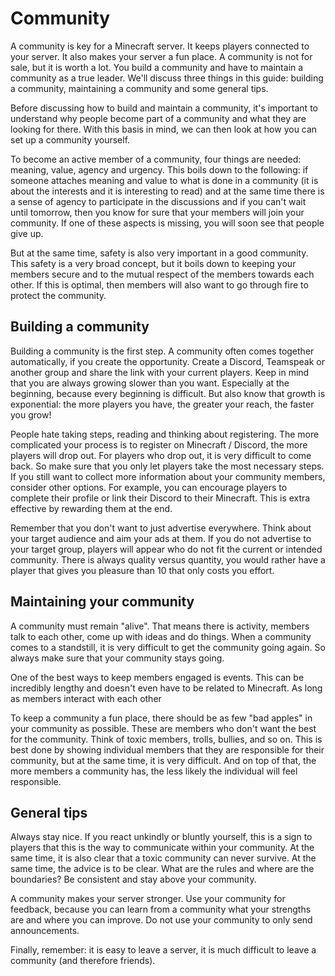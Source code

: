 # Community

A community is key for a Minecraft server. It keeps players connected to your server. It also makes your server a fun place. A community is not for sale, but it is worth a lot. You build a community and have to maintain a community as a true leader. We&#39;ll discuss three things in this guide: building a community, maintaining a community and some general tips.

Before discussing how to build and maintain a community, it&#39;s important to understand why people become part of a community and what they are looking for there. With this basis in mind, we can then look at how you can set up a community yourself.

To become an active member of a community, four things are needed: meaning, value, agency and urgency. This boils down to the following: if someone attaches meaning and value to what is done in a community (it is about the interests and it is interesting to read) and at the same time there is a sense of agency to participate in the discussions and if you can&#39;t wait until tomorrow, then you know for sure that your members will join your community. If one of these aspects is missing, you will soon see that people give up.

But at the same time, safety is also very important in a good community. This safety is a very broad concept, but it boils down to keeping your members secure and to the mutual respect of the members towards each other. If this is optimal, then members will also want to go through fire to protect the community.

## Building a community

Building a community is the first step. A community often comes together automatically, if you create the opportunity. Create a Discord, Teamspeak or another group and share the link with your current players. Keep in mind that you are always growing slower than you want. Especially at the beginning, because every beginning is difficult. But also know that growth is exponential: the more players you have, the greater your reach, the faster you grow!

People hate taking steps, reading and thinking about registering. The more complicated your process is to register on Minecraft / Discord, the more players will drop out. For players who drop out, it is very difficult to come back. So make sure that you only let players take the most necessary steps. If you still want to collect more information about your community members, consider other options. For example, you can encourage players to complete their profile or link their Discord to their Minecraft. This is extra effective by rewarding them at the end.

Remember that you don&#39;t want to just advertise everywhere. Think about your target audience and aim your ads at them. If you do not advertise to your target group, players will appear who do not fit the current or intended community. There is always quality versus quantity, you would rather have a player that gives you pleasure than 10 that only costs you effort.

## Maintaining your community

A community must remain &quot;alive&quot;. That means there is activity, members talk to each other, come up with ideas and do things. When a community comes to a standstill, it is very difficult to get the community going again. So always make sure that your community stays going.

One of the best ways to keep members engaged is events. This can be incredibly lengthy and doesn&#39;t even have to be related to Minecraft. As long as members interact with each other

To keep a community a fun place, there should be as few &quot;bad apples&quot; in your community as possible. These are members who don&#39;t want the best for the community. Think of toxic members, trolls, bullies, and so on. This is best done by showing individual members that they are responsible for their community, but at the same time, it is very difficult. And on top of that, the more members a community has, the less likely the individual will feel responsible.

## General tips

Always stay nice. If you react unkindly or bluntly yourself, this is a sign to players that this is the way to communicate within your community. At the same time, it is also clear that a toxic community can never survive. At the same time, the advice is to be clear. What are the rules and where are the boundaries? Be consistent and stay above your community.

A community makes your server stronger. Use your community for feedback, because you can learn from a community what your strengths are and where you can improve. Do not use your community to only send announcements.

Finally, remember: it is easy to leave a server, it is much difficult to leave a community (and therefore friends).